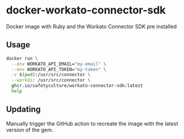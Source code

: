 # docker-workato-connector-sdk

Docker image with Ruby and the Workato Connector SDK pre installed

## Usage

```bash
docker run \
  --env WORKATO_API_EMAIL="my-email" \
  --env WORKATO_API_TOKEN="my-token" \
  -v $(pwd):/usr/src/connector \
  --workdir /usr/src/connector \
  ghcr.io/safetyculture/workato-connector-sdk:latest
  help
```

## Updating

Manually trigger the GitHub action to recreate the image with the latest version of the gem.

